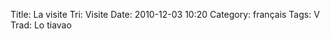 Title: La visite
 Tri: Visite
 Date: 2010-12-03 10:20
 Category: français
 Tags: V
 Trad: Lo tiavao
 
